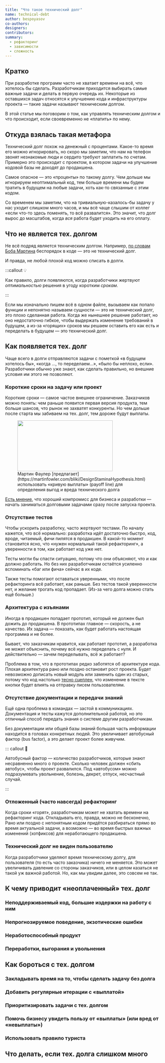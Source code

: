 ```yaml
---
title: "Что такое технический долг"
name: technical-debt
author: bespoyasov
co-authors:
designers:
contributors:
summary:
  - рефакторинг
  - зависимости
  - сложность
---
```


## Кратко

При разработке программ часто не хватает времени на всё, что хотелось бы сделать. Разработчикам приходится выбирать самые важные задачи и делать в первую очередь их. Некоторые из оставшихся задач относятся к улучшению кода и инфраструктуры проекта — такие задачи называют техническим долгом.

В этой статье мы поговорим о том, как управлять техническим долгом и что происходит, если своевременно не «платить» по нему.

## Откуда взялась такая метафора

Технический долг похож на денежный с процентами. Какое-то время его можно игнорировать, но скоро мы заметим, что нам на телефон звонят незнакомые люди и сердито требуют заплатить по счетам. Примерно это происходит с проектом, в котором задачи на улучшение кодовой базы не доходят до продакшена.

Самое опасное — это «проценты» по такому долгу. Чем дольше мы игнорируем неоптимальный код, тем больше времени мы будем тратить в будущем на любые задачи, хоть как-то связанные с этим кодом.

Со временем мы заметим, что на тривиальную-казалось-бы задачу у нас уходит слишком много часов, и мы всё чаще слышим от коллег «если что-то здесь поменять, то всё развалится». Это значит, что долг вырос до масштабов, когда _вся_ работа будет уходить на его оплату.

## Что не является тех. долгом

Не всё подряд является техническим долгом. Например, [по словам Боба Мартина](https://sites.google.com/site/unclebobconsultingllc/a-mess-is-not-a-technical-debt) беспорядок в коде — это не технический долг.

И правда, не любой плохой код можно списать в долги.

:::callout 💡

Как правило, долги появляются, когда разработчики жертвуют _оптимальностью_ решения в угоду коротким _срокам_.

:::

Если мы изначально пишем всё в одном файле, вызываем как попало функции и непонятно называем сущности — это не технический долг, это плохо сделанная работа. Когда же нынешнее решение работает, но оно недостаточно гибкое, чтобы выдержать изменение требований в будущем, а из-за «горящих» сроков мы решаем оставить его как есть и переделать в будущем — это технический долг.

## Как появляется тех. долг

Чаще всего в долги отправляются задачи с пометкой «в будущем хотелось бы», «когда ..., то переделаем...», «было бы неплохо, если». Разработчики обычно уже знают, как сделать правильно, но внешние условия им этого не позволяют.

### Короткие сроки на задачу или проект

Короткие сроки — самое частое внешнее ограничение. Заказчиков можно понять: чем раньше появится первая версия продукта, тем больше шансов, что рынок не захватят конкуренты. Но чем дольше после старта мы забиваем на тех. долг, тем дороже будут выплаты.

<figure>
  <img src="/assets/images/posts/js/technical-debt/functionality-against-time.jpg" width="309" height="164">
  <figcaption>Мартин Фаулер [предлагает](https://martinfowler.com/bliki/DesignStaminaHypothesis.html) использовать «кривую выплаты» (payoff line) для определения выгод и вреда технического долга</figcaption>
</figure>

[Есть мнение](http://dopo.st/inem/200530110137), что хороший компромисс для бизнеса и разработки — начать заниматься долговыми задачами сразу после запуска проекта.

### Отсутствие тестов

Чтобы ускорить разработку, часто жертвуют тестами. По началу кажется, что всё нормально: разработка идёт достаточно быстро, код, вроде, читаемый, фичи пилятся в продакшен. В какой-то момент становится ясно, что «нужен нормальный такой рефакторинг», а уверенности в том, как работает код уже нет.

Тесты могли бы спасти ситуацию, потому что они объясняют, что и как должно работать. Но без них разработчикам остаётся усиленно вспоминать «баг или фича» сейчас в их коде.

Также тесты помогают оставаться уверенными, что после рефакторинга всё работает, как раньше. Без тестов такой уверенности нет, и желание трогать код пропадает. (Из-за чего долга можно стать ещё больше.)

### Архитектура с изъянами

Иногда в продакшен попадает прототип, который не должен был дожить до продакшена. В прототипах главное — скорость, а не качество. Их задача — показать, как будет работать настоящая программа и не более.

Бывает, что заказчикам нравится, как работает прототип, а разработка не может объяснить, почему всё нужно переделать с нуля. И действительно — зачем переделывать, всё ж работает?

Проблема в том, что в прототипах редко заботятся об архитектуре кода. Плохая архитектура рано или поздно остановит рост проекта. Будет невозможно дописать новый модуль или заменить один из старых, потому что код настолько [тесно сцеплен](https://ru.wikipedia.org/wiki/Зацепление_%28программирование%29), что изменение в тексте кнопки будет влиять на отправку писем пользователям.

### Отсутствие документации и передачи знаний

Ещё одна проблема в командах — застой в коммуникациях. Документация и тесты кажутся дополнительной работой, но это отличный способ передать знания о системе другим разработчикам.

Без документации или общей базы знаний большая часть информации находится в головах конкретных людей. Это увеличивает автобусный фактор (bus factor), а это делает проект более живучим.

::: callout 🚌

Автобусный фактор — количество разработчиков, которые знают несравненно много о проекте. Сколько человек должен «сбить автобус», чтобы проект развалился. Под «автобусом» можно подразумевать увольнение, болезнь, декрет, отпуск, несчастный случай.

:::

### Отложенный (часто навсегда) рефакторинг

Когда сроки «горят», разработчикам может не хватать времени на рефакторинг кода. Откладывать его, правда, можно не бесконечно, Рано или поздно с непонятным кодом придётся разбираться прямо во время актуальной задачи, а возможно — во время быстрых важных изменений (хотфиксов) для неработающего продакшена.

### Технический долг не виден пользователю

Когда разработчики уделяют время техническому долгу, для пользователя (то есть часто заказчика) ничего не меняется. Это может увеличивать давление со стороны заказчиков, или в целом казаться не такой уж важной работой. Но, как мы увидим далее, это совсем не так.

## К чему приводит «неоплаченный» тех. долг
### Неподдерживаемый код, большие издержки на работу с ним
### Непрогнозируемое поведение, экзотические ошибки
### Неработоспособный продукт
### Переработки, выгорания и увольнения
## Как бороться с тех. долгом
### Закладывать время на то, чтобы сделать задачу без долга
### Добавить регулярные итерации с «выплатой»
### Приоритизировать задачи с тех. долгом
### Помочь бизнесу увидеть пользу от «выплаты» (или вред от «невыплаты»)
### Использовать правило туриста
## Что делать, если тех. долга слишком много
